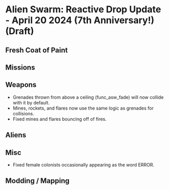 # Alien Swarm: Reactive Drop Update - April 20 2024 (7th Anniversary!) (Draft)

## Fresh Coat of Paint



## Missions

## Weapons

- Grenades thrown from above a ceiling (func_asw_fade) will now collide with it by default.
- Mines, rockets, and flares now use the same logic as grenades for collisions.
- Fixed mines and flares bouncing off of fires.

## Aliens

## Misc

- Fixed female colonists occasionally appearing as the word ERROR.

## Modding / Mapping

